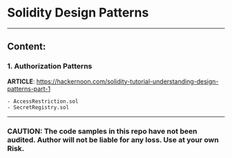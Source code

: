 
# Solidity Design Patterns
---

## Content:

### 1. Authorization Patterns
**ARTICLE**: https://hackernoon.com/solidity-tutorial-understanding-design-patterns-part-1

    - AccessRestriction.sol
    - SecretRegistry.sol

---
### CAUTION: The code samples in this repo have not been audited. Author will not be liable for any loss. Use at your own Risk.
